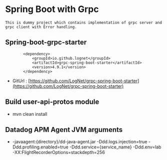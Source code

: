 # Spring Boot with Grpc
    This is dummy project which contains implementation of grpc server and grpc client with Error handling.

## Spring-boot-grpc-starter
            <dependency>
                <groupId>io.github.lognet</groupId>
                <artifactId>grpc-spring-boot-starter</artifactId>
                <version>4.9.1</version>
            </dependency>
- GitUrl : [https://github.com/LogNet/grpc-spring-boot-starter](https://github.com/LogNet/grpc-spring-boot-starter)

## Build user-api-protos module
- mvn clean install

## Datadog APM Agent JVM arguments
- -javaagent:{directory}/dd-java-agent.jar -Ddd.logs.injection=true -Ddd.profiling.enabled=true -Ddd.service={service_name} -Ddd.env=lab -XX:FlightRecorderOptions=stackdepth=256